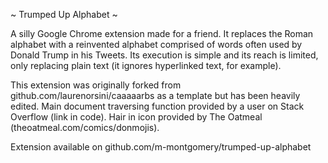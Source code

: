~ Trumped Up Alphabet ~

A silly Google Chrome extension made for a friend. It replaces the Roman alphabet with a reinvented alphabet comprised of words often used by Donald Trump in his Tweets. Its execution is simple and its reach is limited, only replacing plain text (it ignores hyperlinked text, for example). 

This extension was originally forked from github.com/laurenorsini/caaaaarbs as a template but has been heavily edited. Main document traversing function provided by a user on Stack Overflow (link in code). Hair in icon provided by The Oatmeal (theoatmeal.com/comics/donmojis). 

Extension available on github.com/m-montgomery/trumped-up-alphabet